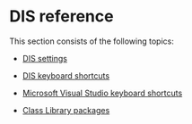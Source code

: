 # DIS reference

This section consists of the following topics:

- [DIS settings](DIS_settings.md)

- [DIS keyboard shortcuts](DIS_keyboard_shortcuts.md)

- [Microsoft Visual Studio keyboard shortcuts](Microsoft_Visual_Studio_keyboard_shortcuts.md)

- [Class Library packages](Class_Library_packages.md)
